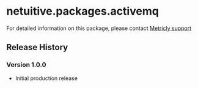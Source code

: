 # netuitive.packages.activemq

For detailed information on this package, please contact [Metricly support](https://support.metricly.com)

## Release History

### Version 1.0.0

* Initial production release

